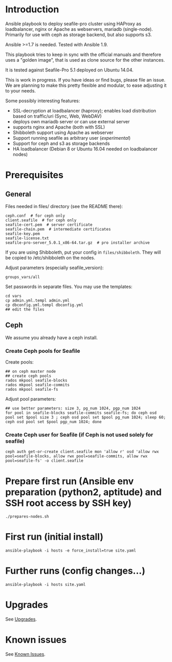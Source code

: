 # Introduction

Ansible playbook to deploy seafile-pro cluster using HAProxy as loadbalancer, nginx or Apache as webservers, mariadb (single-node).
Primarily for use with ceph as storage backend, but also supports s3.

Ansible >=1.7 is needed. Tested with Ansible 1.9.

This playbook tries to keep in sync with the official manuals and therefore uses a "golden image", that is used
as clone source for the other instances.

It is tested against Seafile-Pro 5.1 deployed on Ubuntu 14.04.

This is work in progress. If you have ideas or find bugs, please file an issue.
We are planning to make this pretty flexible and modular, to ease adjusting it to your needs.

Some possibly interesting features:
* SSL-decryption at loadbalancer (haproxy); enables load distribution based on traffic/uri (Sync, Web, WebDAV)
* deploys own mariadb server or can use external server
* supports nginx and Apache (both with SSL)
* Shibboleth support using Apache as webserver
* Support running seafile as arbitrary user (*experimental*)
* Support for ceph and s3 as storage backends
* HA loadbalancer (Debian 8 or Ubuntu 16.04 needed on loadbalancer nodes)

# Prerequisites

## General 

Files needed in files/ directory (see the README there):

```
ceph.conf  # for ceph only
client.seafile  # for ceph only
seafile-cert.pem  # server certificate
seafile-chain.pem  # intermediate certificates
seafile-key.pem
seafile-license.txt
seafile-pro-server_5.0.1_x86-64.tar.gz  # pro installer archive
```

If you are using Shibboleth, put your config in ```files/shibboleth```. They will be copied to /etc/shibboleth on the nodes.

Adjust parameters (especially seafile_version):

```
groups_vars/all
```

Set passwords in separate files. You may use the templates:

```
cd vars
cp admin.yml.templ admin.yml
cp dbconfig.yml.templ dbconfig.yml
## edit the files
```

## Ceph

We assume you already have a ceph install.

### Create Ceph pools for Seafile

Create pools:

```
## on ceph master node
## create ceph pools
rados mkpool seafile-blocks
rados mkpool seafile-commits
rados mkpool seafile-fs
```

Adjust pool parameters:

```
## use better parameters: size 3, pg_num 1024, pgp_num 1024
for pool in seafile-blocks seafile-commits seafile-fs; do ceph osd pool set $pool size 3 ; ceph osd pool set $pool pg_num 1024; sleep 60; ceph osd pool set $pool pgp_num 1024; done
```

### Create Ceph user for Seafile (if Ceph is not used solely for seafile)

```
ceph auth get-or-create client.seafile mon 'allow r' osd 'allow rwx pool=seafile-blocks, allow rwx pool=seafile-commits, allow rwx pool=seafile-fs' -o client.seafile
```

# Prepare first run (Ansible env preparation (python2, aptitude) and SSH root access by SSH key)
```
./prepares-nodes.sh
```

# First run (initial install)

```
ansible-playbook -i hosts -e force_install=true site.yaml
```

# Further runs (config changes...)
```
ansible-playbook -i hosts site.yaml
```

# Upgrades

See [Upgrades](UPGRADE.md).

# Known issues

See [Known Issues](KnownIssues.md).

